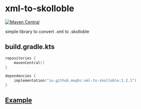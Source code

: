 # xml-to-skolloble
[![Maven Central](https://img.shields.io/maven-central/v/io.github.muqhc/xml-to-skolloble.svg?label=Maven%20Central)](https://search.maven.org/search?q=g:%22io.github.muqhc%22%20AND%20a:%22xml-to-skolloble%22)

simple library to convert .xml to .skolloble

## build.gradle.kts
```kotlin
repositories {
    mavenCentral()
}

dependencies {
    implementation("io.github.muqhc:xml-to-skolloble:1.2.1")
}
```

## [Example](src/test/kotlin/Test.kt)
